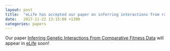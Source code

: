 ```yaml
---
layout: post
title:  "eLife has accepted our paper on inferring interactions from rank orders"
date:   2017-11-22 13:15:00 +1300
categories: papers
---
```


Our paper [Inferring Genetic Interactions From Comparative Fitness Data](https://doi.org/10.1101/137372) will appear in [eLife](https://elifesciences.org/) soon!
